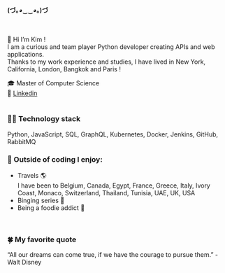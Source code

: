 #### (づ｡◕‿‿◕｡)づ  

<br> 

👋 Hi I’m Kim !  
I am a curious and team player Python developer creating APIs and web applications.  
Thanks to my work experience and studies, I have lived in New York, California, London, Bangkok and Paris !  

🎓 Master of Computer Science  
🔗 [Linkedin](https://uk.linkedin.com/in/kim-trefeil)  
<br> 


### 👩‍💻 Technology stack  
Python, JavaScript, SQL, GraphQL, Kubernetes, Docker, Jenkins, GitHub, RabbitMQ

### 💚 Outside of coding I enjoy:  
- Travels 🌎  
I have been to Belgium, Canada, Egypt, France, Greece, Italy, Ivory Coast, Monaco, Switzerland, Thailand, Tunisia, UAE, UK, USA  
- Binging series 🎥
- Being a foodie addict 🍝  
<br> 

### 🍀 My favorite quote  
“All our dreams can come true, if we have the courage to pursue them.” - Walt Disney


<!-- 🌱 I’m currently learning GO   -->
